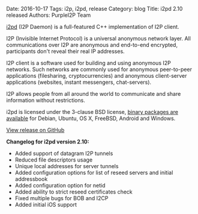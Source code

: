 Date: 2016-10-17
Tags: i2p, i2pd, release
Category: blog
Title: i2pd 2.10 released
Authors: PurpleI2P Team

[i2pd](http://i2pd.website/) (I2P Daemon) is a full-featured C++ implementation of I2P client.

I2P (Invisible Internet Protocol) is a universal anonymous network layer. All communications over I2P are anonymous and end-to-end encrypted, participants don't reveal their real IP addresses.

I2P client is a software used for building and using anonymous I2P networks. Such networks are commonly used for anonymous peer-to-peer applications (filesharing, cryptocurrencies) and anonymous client-server applications (websites, instant messengers, chat-servers).

I2P allows people from all around the world to communicate and share information without restrictions.

i2pd is licensed under the 3-clause BSD license, [binary packages are available](https://github.com/PurpleI2P/i2pd/releases/tag/2.10.0) for Debian, Ubuntu, OS X, FreeBSD, Android and Windows.

[View release on GitHub](https://github.com/PurpleI2P/i2pd/releases/tag/2.10.0)

**Changelog for i2pd version 2.10:**

* Added support of datagram I2P tunnels
* Reduced file descriptors usage
* Unique local addresses for server tunnels
* Added configuration options for list of reseed servers and initial addressbook
* Added configuration option for netid
* Added ability to strict reseed certificates check
* Fixed multiple bugs for BOB and I2CP
* Added initial iOS support

